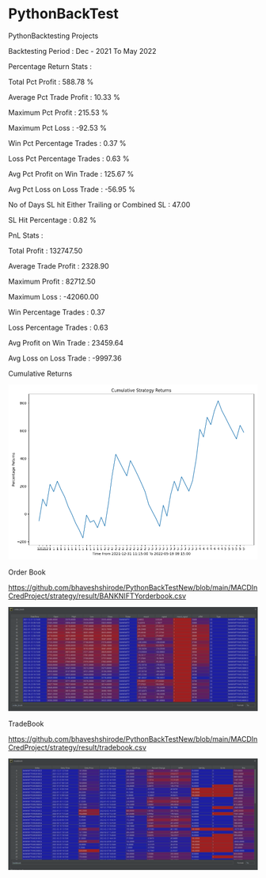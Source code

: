 # PythonBackTest
 PythonBacktesting Projects

Backtesting Period : Dec - 2021 To May 2022

Percentage Return Stats :

Total Pct Profit : 588.78 %

Average Pct Trade Profit : 10.33 % 

Maximum Pct Profit : 215.53 % 

Maximum Pct Loss : -92.53 % 

Win Pct Percentage Trades :  0.37 %

Loss Pct Percentage Trades :  0.63 %

Avg Pct Profit on Win Trade : 125.67 %

Avg Pct Loss on Loss Trade : -56.95 %

No of Days SL hit Either Trailing or Combined SL : 47.00

SL Hit Percentage :  0.82 %


PnL Stats :

Total Profit :    132747.50

Average Trade Profit :      2328.90

Maximum Profit :     82712.50

Maximum Loss :    -42060.00

Win Percentage Trades :         0.37

Loss Percentage Trades :         0.63

Avg Profit on Win Trade :     23459.64

Avg Loss on Loss Trade :     -9997.36

Cumulative Returns

![Alt text](/MACDInCredProject/images/Strategy_Graph_Dec_2021_may_2022.png?raw=true "Optional Title")

Order Book 

https://github.com/bhaveshshirode/PythonBackTestNew/blob/main/MACDInCredProject/strategy/result/BANKNIFTYorderbook.csv

![Alt text](/MACDInCredProject/images/OrderBook.PNG?raw=true "Optional Title")

TradeBook 

https://github.com/bhaveshshirode/PythonBackTestNew/blob/main/MACDInCredProject/strategy/result/tradebook.csv

![Alt text](/MACDInCredProject/images/Tradebook.PNG?raw=true "Optional Title")




